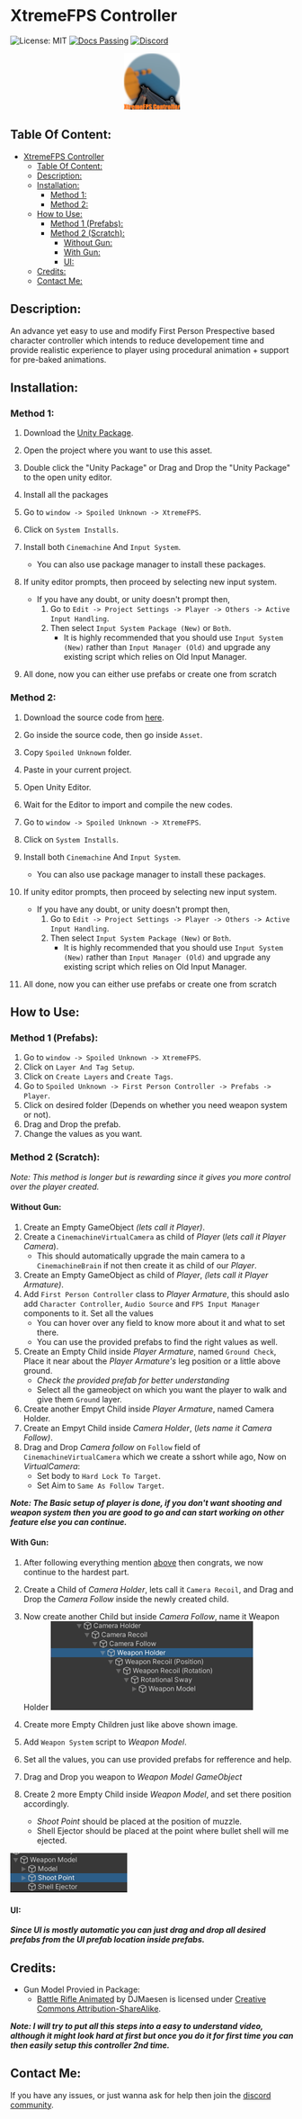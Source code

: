 ﻿# XtremeFPS Controller

![License: MIT](https://img.shields.io/badge/License-MIT-yellow.svg)
[![Docs Passing](https://img.shields.io/badge/Docs-Passing-brightgreen.svg)](https://github.com/SpoiledUnknown/Xtreme-FPS-Controller/blob/main/README.md)
[![Discord](https://img.shields.io/discord/721238238248960030?color=7289DA&logo=discord&logoColor=white)](https://discord.gg/AUfhhEkhgp)
<p align="center">
   <img src="./public/icon.png" alt="XtremeFPS Controller" width="100px">
</p>

## Table Of Content:
- [XtremeFPS Controller](#xtremefps-controller)
  - [Table Of Content:](#table-of-content)
  - [Description:](#description)
  - [Installation:](#installation)
    - [Method 1:](#method-1)
    - [Method 2:](#method-2)
  - [How to Use:](#how-to-use)
    - [Method 1 (Prefabs):](#method-1-prefabs)
    - [Method 2 (Scratch):](#method-2-scratch)
      - [Without Gun:](#without-gun)
      - [With Gun:](#with-gun)
      - [UI:](#ui)
  - [Credits:](#credits)
  - [Contact Me:](#contact-me)

## Description:

An advance yet easy to use and modify First Person Prespective based character controller which intends to reduce developement time and provide realistic experience to player using procedural animation + support for pre-baked animations.

## Installation:
 ### Method 1: 
 1. Download the [Unity Package](https://github.com/SpoiledUnknown/Xtreme-FPS-Controller/releases/tag/version-1.5.1).
 2. Open the project where you want to use this asset.
 3. Double click the "Unity Package" or Drag and Drop the "Unity Package" to the open unity editor.
 4. Install all the packages
 5. Go to `window -> Spoiled Unknown -> XtremeFPS`.
 6. Click on `System Installs`.
 7. Install both `Cinemachine` And `Input System`.
    - You can also use package manager to install these packages.
 8. If unity editor prompts, then proceed by selecting new input system.
    - If you have any doubt, or unity doesn't prompt then,
        1. Go to `Edit -> Project Settings -> Player -> Others -> Active Input Handling`.
        2. Then select `Input System Package (New)` or `Both`.
            - It is highly recommended that you should use `Input System (New)` rather than `Input Manager (Old)` and upgrade any existing script which relies on Old Input Manager.

9. All done, now you can either use prefabs or create one from scratch

### Method 2:
1. Download the source code from [here](https://github.com/SpoiledUnknown/Xtreme-FPS-Controller/releases/tag/version-1.5.1).
2. Go inside the source code, then go inside `Asset`.
3. Copy `Spoiled Unknown` folder.
4. Paste in your current project.
5. Open Unity Editor.
6. Wait for the Editor to import and compile the new codes.
7. Go to `window -> Spoiled Unknown -> XtremeFPS`.
8. Click on `System Installs`.
9. Install both `Cinemachine` And `Input System`.
    - You can also use package manager to install these packages.
10. If unity editor prompts, then proceed by selecting new input system.
    - If you have any doubt, or unity doesn't prompt then,
        1. Go to `Edit -> Project Settings -> Player -> Others -> Active Input Handling`.
        2. Then select `Input System Package (New)` or `Both`.
            - It is highly recommended that you should use `Input System (New)` rather than `Input Manager (Old)` and upgrade any existing script which relies on Old Input Manager.

11. All done, now you can either use prefabs or create one from scratch

## How to Use:
### Method 1 (Prefabs):
1. Go to `window -> Spoiled Unknown -> XtremeFPS`.
2. Click on `Layer And Tag Setup`.
3. Click on `Create Layers` and `Create Tags`.
4. Go to `Spoiled Unknown -> First Person Controller -> Prefabs -> Player`.
5. Click on desired folder (Depends on whether you need weapon system or not).
6. Drag and Drop the prefab.
7. Change the values as you want.

### Method 2 (Scratch):
_Note: This method is longer but is rewarding since it gives you more control over the player created._
#### Without Gun:

1. Create an Empty GameObject *(lets call it Player)*.
2. Create a `CinemachineVirtualCamera` as child of *Player* (*lets call it Player Camera*).
   - This should automatically upgrade the main camera to a `CinemachineBrain` if not then create it as child of our *Player*.
3. Create an Empty GameObject as child of *Player*, *(lets call it Player Armature)*.
4. Add `First Person Controller` class to *Player Armature*, this should aslo add `Character Controller`, `Audio Source` and `FPS Input Manager` components to it. Set all the values
    - You can hover over any field to know more about it and what to set there.
    - You can use the provided prefabs to find the right values as well.
5. Create an Empty Child inside *Player Armature*, named `Ground Check`, Place it near about the *Player Armature's* leg position or a little above ground.  
   - *Check the provided prefab for better understanding*
   - Select all the gameobject on which you want the player to walk and give them `Ground` layer.
6. Create another Empyt Child inside *Player Armature*, named Camera Holder.
7. Create an Empyt Child inside *Camera Holder*, (*lets name it Camera Follow)*.
8. Drag and Drop *Camera follow* on `Follow` field of `CinemachineVirtualCamera` which we create a sshort while ago, Now on *VirtualCamera*:
   - Set body to `Hard Lock To Target`.
   - Set Aim to `Same As Follow Target`.
  
 ***Note: The Basic setup of player is done, if you don't want shooting and weapon system then you are good to go and can start working on other feature else you can continue.***

#### With Gun:
1. After following everything mention [above](#without-gun) then congrats, we now continue to the hardest part.
2. Create a Child of *Camera Holder*, lets call it `Camera Recoil`, and Drag and Drop the *Camera Follow* inside the newly created child.
3. Now create another Child but inside *Camera Follow*, name it Weapon Holder
   ![Childs](/public/Weapon%20Childs.png)

4. Create more Empty Children just like above shown image.
5. Add `Weapon System` script to *Weapon Model*.
6. Set all the values, you can use provided prefabs for refference and help.
7. Drag and Drop you weapon to *Weapon Model GameObject*
8. Create 2 more Empty Child inside *Weapon Model*, and set there position accordingly.
   -  *Shoot Point* should be placed at the position of muzzle.
   -  Shell Ejector should be placed at the point where bullet shell will me ejected.
   
  ![Shooting Point](/public/Shoot%20Point.png)

#### UI:
 ***Since UI is mostly automatic you can just drag and drop all desired prefabs from the UI prefab location inside prefabs.***


## Credits:
- Gun Model Provied in Package:
   - [Battle Rifle Animated](https://skfb.ly/o6QuA) by DJMaesen is licensed under [Creative Commons Attribution-ShareAlike](http://creativecommons.org/licenses/by-sa/4.0/).
  
***Note: I will try to put all this steps into a easy to understand video, although it might look hard at first but once you do it for first time you can then easily setup this controller 2nd time.***

## Contact Me:

If you have any issues, or just wanna ask for help then join the [discord community](https://discord.gg/YykdmCjzmQ).
